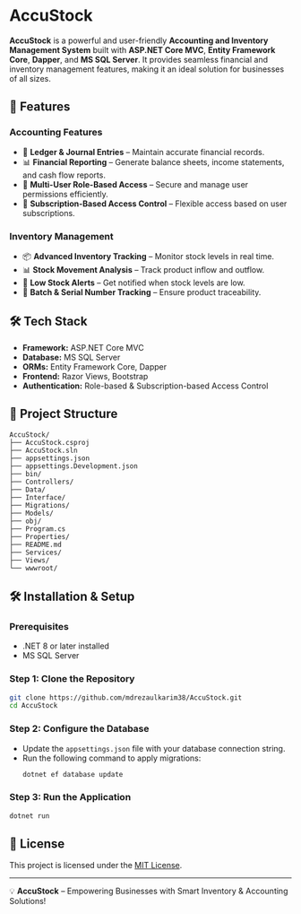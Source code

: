 # AccuStock

**AccuStock** is a powerful and user-friendly **Accounting and Inventory Management System** built with **ASP.NET Core MVC**, **Entity Framework Core**, **Dapper**, and **MS SQL Server**. It provides seamless financial and inventory management features, making it an ideal solution for businesses of all sizes.

## 🚀 Features

### **Accounting Features**
- 📒 **Ledger & Journal Entries** – Maintain accurate financial records.
- 📊 **Financial Reporting** – Generate balance sheets, income statements, and cash flow reports.
- 🔀 **Multi-User Role-Based Access** – Secure and manage user permissions efficiently.
- 🔄 **Subscription-Based Access Control** – Flexible access based on user subscriptions.

### **Inventory Management**
- 📦 **Advanced Inventory Tracking** – Monitor stock levels in real time.
- 📊 **Stock Movement Analysis** – Track product inflow and outflow.
- 🔔 **Low Stock Alerts** – Get notified when stock levels are low.
- 📑 **Batch & Serial Number Tracking** – Ensure product traceability.

## 🛠️ Tech Stack
- **Framework:** ASP.NET Core MVC
- **Database:** MS SQL Server
- **ORMs:** Entity Framework Core, Dapper
- **Frontend:** Razor Views, Bootstrap
- **Authentication:** Role-based & Subscription-based Access Control

## 📂 Project Structure
```
AccuStock/
├── AccuStock.csproj
├── AccuStock.sln
├── appsettings.json
├── appsettings.Development.json
├── bin/
├── Controllers/
├── Data/
├── Interface/
├── Migrations/
├── Models/
├── obj/
├── Program.cs
├── Properties/
├── README.md
├── Services/
├── Views/
└── wwwroot/
```

## 🛠️ Installation & Setup
### **Prerequisites**
- .NET 8 or later installed
- MS SQL Server

### **Step 1: Clone the Repository**
```sh
git clone https://github.com/mdrezaulkarim38/AccuStock.git
cd AccuStock
```

### **Step 2: Configure the Database**
- Update the `appsettings.json` file with your database connection string.
- Run the following command to apply migrations:
  ```sh
  dotnet ef database update
  ```

### **Step 3: Run the Application**
```sh
dotnet run
```

## 📜 License
This project is licensed under the [MIT License](LICENSE).

---
💡 **AccuStock** – Empowering Businesses with Smart Inventory & Accounting Solutions!

